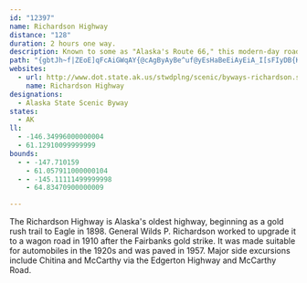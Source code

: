 ```yaml
---
id: "12397"
name: Richardson Highway
distance: "128"
duration: 2 hours one way.
description: Known to some as "Alaska's Route 66," this modern-day road follows century-old gold stampede trails that led to Eagle and later to Fairbanks.
path: "{gbtJh~f|ZEoE]qFcAiGWqAY{@cAgByAyBe^uf@yEsHaBeEiAyEiA_I[sFIyDB{Kh@eyANeNb@qPf@uIfCgZfImv@h@{FtAyMvBgPh@kC~CcMvBuGxf@sxAhPkf@jNaa@`Y}o@r{@_pBrDcI|Ucj@x@}Af^ay@`BeEfJ_TzLmWjG{OfJkSfm@cuAtAeE`CcKvGm_@lCwNhBwMh@kEd@wFvH_qC|@eNbB{QnGsi@f@mFTqEIeE_B{QiBc\\?wOhAc`@d@kIrAcKnC_M`Cid@x@ca@z@}RlC}`@fEuh@xHas@dE}hAnCye@Egk@{@iOw@}IUgHGuKVgTF_B`AgJ~AmNr@mHjJgs@jD_d@hBgWPwGhAgYt@mw@D}}@l@eq@Nux@^c_@D_q@h@}Tj@aRx@sRfSisCNkJ?eOyAaPoBaPaFuMmGwHgEyB{LgHyD_AmDqCsBgHgAwJyDu[}@wEkA}BoAoAkB_AyYTiN|AiDnCcCc@gJoKyLiIgM]wB[eC}AqI{V{CoD_EE}He@oLsBcFgDmEcJ}BeROeMKwXy@y[g@qX{@sLsA_`@wFgHgHiOoAaF}FsTkCmWoCaVaHge@_@yBu@oG}AgLyEgTkIwZy@wDwHuYs@mBmFmTiDyUi@uQ_A_RcAgL}W}mCqGwrArD{wAlDw}@vGqxA|Beb@TmRk@iOsAcQ}RqrCyDoy@mCiv@iAsI_AsD_AcDkB{EeCkAmB_@cCKiAZy@`@uAfBqFfPgClRKbOlAdXbJ|zAnAhYa@jNcAzMyA`\\e@`NCl]e@vTuD|VoEdRa{@~|AoJxFcKJgGkAsH_IoHeRuFyYqIsj@qV{s@sX}r@sLsO{BWcB`@mDUoBAiPoEoWy]ab@yu@}FcK}FoMqC}JkDcQ_Csi@eAk`@uBegA}Cua@}Gqk@YqAmDyEwDaEyBsFoAoGcBoQcBub@_@sT_AeV_AqGcAqDwGuMyCqMwBeP_Bm[]ok@m@oVeFmw@iEgg@mCic@uLsjAoF}q@mBqXg@kEq@}DkAyDwBoEkJiPgBwD_A}Cu@sDc@eDwDea@mAqPiBo\\kEq|@w@{L[uDuCiZk@mJO{C]_MQkNEcLS}JyBmq@cAcWYiEuA_QoJkgA_@mI?kGl@aXFwLAmLs@gbAEqTHsDh@gJj@eIbEao@n@aPPaJJgLEeJIaG_@sQ}@ol@k@{Zi@gPiDoz@i@yJWaDe@qEqJsx@iEq`@mAaJe@qCsAuGgBkGoBmFmBcE_BkC}BoCeBaB}CiBiUmLaHyDq^eTkHgFyDqDgD{DyScXs@gA_BuCmA}CsDaNiFmQqHe\\yGuW}@oCaCeG}H{OcCsF}HqTwDgLcC}HcA_Ey@wE{@kI]}HKaJCed@e@ekAOyEOoDm@uGs@oEmHq`@_@uC]qC]wEsA}VYgDc@_Di@kCk@_Cw@aC_BqD_BeCyReVaBiA_Bc@yBAw\\lGgE`@gGKcBUcDo@wDwA_DeB}GiFmb@u^}FqE}YyPmEgBcDs@qD[oDHsSnBiiA`JiTrB}DhAeD|A_D~BeB|AwA~AoA|AcUh\\cC~DmCbF_E`JaD`JoSrr@q\\xiAgBxEeBhDoCvDiBbBeC|AaC|@yB`@qDCgUgD_c@uFwi@wDcCg@yBy@gBaAuB{AaMkMgVsWyAiBmAqBgAkCgNo`@}Ly^cCyG}@{ByBiEmTw^e^un@eCwD{J{LsEgGyB}CiB{CuE{IoCuGu`@ohA{HiUeCkJ}@qEmB}LgK}l@mAwH_AqEqI{QoCyIaEs\\iBaIcEuLkGwTeA}CaJqRkKyS}B_IiF_ZgGi`@mEqWwCqRwCkQsByI}AwEkBoEcz@m`ByU}e@cQ}\\cDcIiAkEiAyFcEoXsD{WsAuIcB_ImGiSwx@gqBcH_PmDgGuEqFoWuWmEoC{JqCa[dEig@xF}Af@_B~@yAbBqInNqLnTyTdm@kXtd@yBdE}CxHmVlu@iAlCoBjCiBzAmAn@wK~D{AnAuCtDmF~I}CpEam@xt@yApCcBfFs@pC{Jfr@_Jhq@cAjGsBvHkm@b_BcD~HyAxC}Vjd@kJrP}BtE}E~LyBfFaDjGeBzCwCxEkB~BqMjOqBhCcB`D_BbDkAnCuFhQsBzDgCrC}K~Ji_@r]sBbBkAr@sA\\}ATuPEsCPmBTqN|C_n@jOsARkA@sAW{PkGwCm@iVqAmF@sNzAsGTal@yCsA_@cCuAaOkNuDaCaB}@sAi@eH}BmH}AkVcGuRaFyHeCsLaHa[sR_FoCuBs@sLsBwl@cJmFgBqH}D_r@ai@q@c@{FoAiv@eMyKiC{JiGi[mTsAwAoQqXgEmDcBo@uPoEwG}BmBy@oAeAiDgD{I_MoBcB}B}@cCK{FJiGQiB}@mS}PwGmEyDqAoTwFmf@_NsBu@mBkAgHqFkJ}HaH_I}I{K}@wAyA{C{AqEsAgFcEiQgAyDmBuEuA_CiBoBmA}@kAm@cDo@wB@yCl@gJbCmQdEgIdAsg@`F{v@hIyFb@uADcBKsCg@yDaBcC}AgDmDoUi]wCmDmBsB}HqEoA[qC[uBE}CTur@hImDDqFUyFy@y]}J}IwAmPkAkN}Bce@eMmLmDuEqBsIkEkFkAoBK_CDeLbB_LrBmEd@yWVuMl@cCX}ErAsBdAmCxBkAjAwDlFoq@lrAgIdNqHdKc\\~_@gf@vm@cExDmAz@_Af@eBf@wBPgC?oCUcC{@eC}A_CmBeCgBwEmB_Em@gB?gCPwO|CsCtAmClBsAtAsDvEiCpEyB`Ge`@bhAeIzUsA~CaB`DgCtDgCnC_ChBiBdAqDhAc~@fN}Cr@y@\\wEnCshBboAwn@vb@kNxJmC`BsBbAwJ`CyBr@gC`BeCtBqD~DiPzRkI|IidAlt@{UbQyv@jl@_[bUmNfJi_@dXqMvIgQlOiTzU_B~B_CnEeJzWgMf]cDfHaBpCmCxD{BhC}A|AsClBiDlB_c@fNwC`BwGhEi_@bW{DhBwA`@yDb@e]|@iX~@uEr@}CfAoGbE_EnEcB`CgDtF_bAhqBsEzI}AjCyErGwWxZiRjTwHxHqGpEuaBf~@_GpCyEtAkGz@qDNasBP_Df@iBl@aEpCiAbAo@t@}A|BeCpE}AhDcAxCyA|EwHdX}Rps@o@jCuA`HiCtOiMjx@eAfGiA|EsAnEyBpEuKxQyA|CiB`FcAvDiAlGcC~OgHbf@eMvy@_BxH_AtEyR~w@iAnDmBfE_BtB}BrBiC~@}BHyBUwG{C}i@eZmd@oSiAc@iAQ}@?_CZu@V}w@ra@kKbFcFtCcEnBwErAaCVkBDqWCiCHyBTqDfAaQxJwDlCuC~DuU~g@oDnGaRra@e@lAgKfSsBrDor@|gA_Sn]}@nAqA|A{DvDsF|AeCZm_@xBod@bD_K`@_z@x@iRD}v@|@iBCy@OyA_@uAq@mBwAy@y@qn@ov@c`@kf@oDqD_BkAwBqAgDwAexB}i@{a@yJyDuAoBqAaCcCqK}OsB_C}A_BsEqCmDkAsf@iMiHgBmCUaBF}Cb@im@hKiE@uEa@ov@_Se_AcUaN_CcSiGoQaDeKuDcF{Ca[kViQwMi`@a[mEkFwFmJm\\wl@_A_CmAmDUyBcBaHo@{C]wC{@oIyUmtCoAuKgBcKsBcHgBoEeEaHaHmHoIyH_FgFwJkJmEkG}AaDu@mB}S{n@cBkE_BwC_BwBaDoC_BaA}D_AsDE_KJmKUmD]sBCwFo@ml@_FsEgAqCoAaEaDsGuHcIuK_GgH_BuAyBqAcD]}BVyBh@kBzAwBvB}AvCsBrFsDpKaE~JeDfDaFpBmKx@uGvAud@xU_OjIiHdLoGzKiUtQgKfG}Cr@{D`@}YgBoTaA}CVwB~@mElDcGbIyE|EuDzAaTrF}MhDmKvBcCEwCs@}BsByB{CgJ_RcGgKiCsBqDsAgKaAaFsB}KaHuJqHgHsEiDiAqFV}GdCaH|D}WtKsD`CwCbEsEjH_BhBgEzCuL`FcCvAyAvAiCfDoBtEaBzEqFvL_D~DiDxBuIxBsUfEaM~A}X|GaJjHsB`DkIvQwFjXiAbEaIhe@kPjo@sXn[yO|@_LrFwF[sHbDyFxF}LtF_SeFsRu@ua@z@eLnCsc@[qOvHqIdK}C`L{IdPcHlD{K`HeNpEw\\fFoO~JgTl[{MjXkJ`PiDpXwDb]_Epm@qFr`@aJ|_@{Olk@eH`RqJxFsHjHwFpO_OteA_JhYwIlN{I~GsElFaNxVyQnU_BbCwKrLeIvHqGtDaJy@wYqEmIs@aRpHkS`CeMl@iMmJuReTyO_AyVqCqJcMgHsPsQwL}r@{r@gP~D{KKqPwLsOsN_OyJ}IlBiMsYg\\cc@km@o|@k]}g@gm@_cAe_@_h@}S_K}V_F{OoBgJxD}FbHaGvJeLnQaL`TgDpN{MnYgKvi@qItSqIlRmYvJsMnCkSzWyP~N{K`H}XzGsSh@uEWuBBwKUaWb@mHaPiMaLgI_OqMoW{OyYuLeZoFaTmE_\\_FcWyQ}JsJkEeIa@{HzAkHvC}IhCsFdE}DnBgEuBiCeGqEuMuBcMwEeKaHyGsDyB{H}AeCqAoKaI{b@og@cGwFyIgAw[lC}VtEua@bGkY~ByVEeTtIkUxMyDzH{FhQ}GtOiVbe@uLtEaY~YoWvRyOpJuK~@y_@rFkfAfTsd@|PwJrB{MxHeKbO}FlJuMnUoNd`@}HlUwRza@qHtGyDm@iKg@{KHyIoE{XwA_\\kViMiQkMuUiLeN}LnAmDi@aIyI}He\\}LyN}OwGuL{CoMoC{MkEcf@vGoPkAiR`RwGnK}XlDoKeK}WxDa\\dCiUhMaJpIeKhQcHtGsBHyJy@_UjA_V|CaXEw\\Po]Qg]zAaLfH_J|EaLzCeGtKyClL_FlY{EhMqL`PuNpMoAhCcDEaGiBwCiC}Eb@qKzCm\\hWiQbIsBpAgCr@kRrLqErBmG]wHmF}BiCmHiEsCsDcDiB}TiAiPiB{P~@aOs@sMv@{K[gT[aJkGgKcIuOqGyEqFuH{Hk@UyJVoPrDy@?_]aZ}IwJqNgNcS{I{OcDwW`AqKqCcR_CgGkDeO}CcFl@eHtBqPhGoNpHyPpEyYnGqGeAcUmH}g@DkNtDo[zEcZ|BoMvO{RhYgM|a@_RlLkSNaXtIuMb@_UiCoKeEaIsFsF{GkW_l@kMkEqM_@uQl@gF]}EwCsAaFqJeEwEFaGg[sJiL{DmHiXzWkKaJoB{MmBkQwH?wGxJiKtBaNfBmFpHgHbPsEp@kKsFgJqHiIwA_Ph_@c^xt@yLzUcGj\\kNpb@wGt[yAn\\kKzl@cUxg@gHc@sRaWaCmLqCuIwD{KcI_RyHcFoE`@{\\pMc`@~MqTiE}eA~s@mGjFcGrFkEnEsDxLqF|\\cAdLcTdrBeOhn@}Vt`AmVfc@wHza@eBve@cB`o@oPnjB}FzPwFjNeA~BwA|Byd@pn@kGxHmHdHaIxFmI|EcEtCiCzC{Whi@yF~KcBlBgBtAmLhHkGtGsyAlwByAdByAfA}Av@mDt@yADiHc@iQwAeO_Cir@wLcAa@eCmB_B_CmAyBiAcDsAmFwBaOwNihAkAeIeBaHsAaEiAeC_CmEmEwHiAoA_Au@mAa@yCc@oDCcAPcBj@}GhDeE|CoItFuMlEsAx@kG~GsBlBqHpEoCtByBxB}EbGyQz\\{KlLoBjE}BdEcAnC_AjAyObKme@~[iBdCuAxFcApGOrEKjGnAtWb@lO?vCz@dIrAlJn@fMJhLQlOUl\\_@rJyNz{@mCjEeChAwAWgJwHsBg@o@?oAN{Ar@oB|AoBzC}C~DkF~FiFbDcXhLsB\\mCTgEoA_CEaDvAaBfBsBbFqCjJ{@nBeB~C}CjEuBvBmDjB_GfCcB[}A_AgLcK}A_AeBa@}B[}Ho@eDc@{Bw@eJkEy@s@cDaFy@aAcAy@{A[mFVcBOwGeD}FqB{C]u]qAcLI{E?{RbBiJ`@eDj@eI\\sHl@uF~@gZjKoEnAmB?cAK{Am@kHmF_CuAcDg@qEZoL~BeDTgCOyFwA_BoAwH}EoBUqAHs@J{[jMu@h@kHpNuAdBqDlBeBVgBKcHqBsCg@mDG}Dn@{KhEmFdC{YfWuTbTcBlCyOnZwEvHyC~Dq\\|]wD~FsBjEsF~PeOjm@sIjXkD~HgCxEaKtNyAhCgJ|R_C`DwDnEoAvBm@nAoQ`k@wFxQcCfGiV|g@kKxYuOx]aL|U}CjFgDzEcW~W_BzBoAdD_Vxy@qMdZ_Wlg@wA~BoDdEkFbEgJpGmItGqGxFySrScDtBqYfH{IB{IxDwLjG{D~BoFpCmCx@{AZwBT{K?iBJqRtDoBRkLiC_AK}l@_AqBg@iEaDo@WsBc@y@a@{H_Iu@q@w@]yY{KoRuEaA?aAJsAf@sb@fa@_Al@sAt@gLlDkI~Cg\\jOcCl@e`@jAmJdAaDn@gWxGgEf@oCJcCEaGy@yDqAup@e\\sAm@y@Ey@DcAZ{IjIuDpCqGvDwOfGuE|BcEpCaI~GwBfAqA\\wCLsAOyA[yAm@mFmEmEcEy@i@_Bg@mBQsBRqAf@eHlFqIxFsCnAmDjAcDbAor@pOcFb@gFAia@kB}BY{Bm@{B}@eCwAmB}A_C_CcC{CgGwJaIwN_AgA}AkAsA_@cBAuB~@oR|J}B|AwB~BeCjF}Trg@eo@xvAuArBsAtAqBjA_BXyAHutAvEuw@|DwECmF]mIaBgd@mPoTwIwDsBcD}BgYoUy@c@mA[eBQiCPwCpA_KfJuBtAmHnCmNzKgKdGmF|Be@n@{YpKe@NoADmAg@u@u@}AiC{AmDcBqEiCyHqE_P}A}Di@u@yAkAs@Uu@EgANcJdCcA?iAQiBiAeQyOgAyA_AyBe@aB}DoSi@_CiAeEqGgQsBaFkAyBsAqAyKqGkJsGiGaGcPoRk@i@}@W_ADu@Pg@f@eAbBc@hAoCnI_AxA_Ax@sAd@qJLeAQ{By@wFkEoBoAw@YsJiC}BeAe`@}\\mCwBcAc@q@UmAK{LI{F_@{RoCgFy@eBwAi@s@}@wBu@aCiAaIoOshAmB_OoAiI}d@_xBeAaDmA{B{@sAcHuIqEqEgCcEuM}Y}FwP_C{Os@{N@}_@G}DNyk@C}B[}GSgBu@aFeJmc@wEaTe@aBwAiDkAcCm@_Ag_@ei@u]{g@aFmFeCkBqE{ByC_Agh@uIeQeCaJaByS{CetAsTaf@qHe{C{f@wO{BmFeAma@sG_Ge@mBCgHl@}Br@cDtA}GlEmE~EwBlCmGbKyd@zv@y@lAiBbDc~AziC{BjCqItIoEnCyCvA{GtByCf@qk@nE_Gl@eEt@m\\nMkj@tUgE`BmCN_BU}GeCyqCkhA_rB}v@eOsFoEmBmEuCqDoDszAq_ByE{D}UoOkKuIcCgBy@c@yAe@iBWaCBcIfAwOfBkBHo@cAyR~BwGf@wCKmYiDiBq@oBqAsbAyx@eGkEyDiBioAma@gAQqBPeCfAoAlAc@h@iAbCyGvOsBfD_At@_Ad@yEzAsUbHeEjAeAN{HnBwAp@wEfDQb@m@h@kDbCqX`NgN|FyCP{AOmBc@oYiKcGgB{Q}GeBUgBJ_Br@yAtAwWt[mGhI{E|FyArA}B`B{A|@oN`H_i@fXkbAnf@k[`Pkw@d`@eEjCmErDaDlD_n@~w@cIvJeClDqQhUqKpNqG~Hc\\nb@aLrNoJhMsT|XwGvI}BpDiE~HyDdJ{EvMo|AhnE}Qth@iBjEcGvLyAfDsG|LmC|C_HrFmAlBy@fBm@`Be@lBe@lBSrAsDzZg@tCeAjEmGrUu@zB_ApB}AtBoBvA}[vNgBjAwAhA{D|DyNpQoHnIsFdEcKbGsCxBwFfFiDtDeGhIgEpGw]pm@gFvJoAvCyB|FsBnH}AnGwKth@_BtIeDtSiG~a@e@nC_AvEs@tCmInYy@hDkApHUxB]vDmBv^s@vGe@jCe@rBkA~DgArCeChDuGbIyAtBgAjBcArBuB`FgDvKw_@|vA{BnK_A|E_Gt`@uAvIoAbK[pD_@hFWbE[rLg@tcAIjE[rH_@fFs@rFkAxFaRdl@gBjH_BlH_Hl_@sAfFiAlCcBnCoCnCqDpAmFtAuAh@kBtAuBzC_AfBeA`DeAjEgAbHsJ`v@sBnO{AdIiAjEuC`Jyb@hgAqUxm@es@plBoExNuCdLi]|tAsB`J{@xH]rDe@lFKxBIbCO`HA`D@dIN|Ex@lPtIvtAn@`N\\fLLtPrD~tCxA`fA?dEMhMe@nLy@xKWdCcEbWyHxa@_Jhc@kOxn@oLtl@WvOYlImAtQmBdUcA|HwQveAiFlTuRhv@uOrh@cXxcAeB~Ig@`D_@rDaAtMKbH?xFFbGV|GXhG`@pFxAhPd@xGPdE@`FM|KYxBaMbn@_AhGeAnIm@`Jw@pPOfLDxDNrFj@dIRxBh@lDh@fDj@jCj@xBzB~GxCnHdDvHrBrFnAtE|@tE`BbOJhBXzGFlFDvGAjCKnCuFdw@m@lLq@pRQ|Cs@rIy@xEgAhEcAtCkOh`@{JhVy@xBy@zCSdAcAhG}Kxz@wAlLa@vESvDOlFAdE@rFHrDTlFpAhQr@nId@`HpBlg@`AnYJzC?zBEvDQrDm@rHaBdPQpCKlFd@re@AjNeAhrAErQDzUFbIPvG`BbYXpFPbFJ|F@hGQzLiB~x@EhG?|EPrKNhD~E~~@lBl[x@bLjAfQFjKYzIu@nI}@rFgA~DkBdFgGtM{@|AsAfB}BbByU|LkAx@wA|AmArBeA~BgA`DcQ|i@iLz]kCfJyC`LuEtUuUntAaCtPy@|Hw@tIoHljAsKn}Am@zKYjIKzGD~IPrJhCnr@~CnbA|B|u@n@pX~A~u@lDpoBdArp@~@b}@DhELzCRxD^fD~@bGr@jCbAvChGvLlAvCr@bC|@dEn@tEpItz@LlBJrHC|DMlCg@jF_F`\\m@dDw@vCsE|N}Njd@_BbDgC~DuQnRoBpCkAtBsAdDqAlDuAlFcAbFu@jFoA~LyAzWm@tMEfDp@br@@jGAdDM|EQtE{@lLs@hGi@tCaBnHqCdJoRtj@iLv^mCbJyBzIsB|JsB~LsAzIs@hGs@hHkBjT_Fvm@oAhQeA`RyEbgAgD`p@kCz`@gB|TqTbtBe@hHWfIG`KF|HPbI`@|NJ`HGrFYxFsDfRaGpXyAhIk@fFYjGElFRjH^lFp@fFrAjGxFxSnAxFp@fEj@|FRbI@jISvHg@`J_AtGeArEsBpFyB|Dg\\bk@_C|CsAhA_Af@_AZcALcCGeCy@_BiAs^_\\gAy@kBeAkCy@aCKaDb@qAv@yC`Cmf@hj@uM|L_a@d^_FvEew@xr@gOfPuDnEkCxDaBdEyAnF_AtEe@pD_@hDQtCaAnSa@vEkApHq@jCeB~EuAlC_BpB{DlCkFbEmA|AqAjBsDhHiDhIyGhO_AzAoAvAwBnAmAXsB?_BW{As@}BkCuEcH_EqFsAy@aDaAkBEmBRqDrBwGjFcDhB{@VuBZqAEmCg@wAm@oBwAqAqAy@kA{@aBoAqCcPib@{GgP_E{K{BmFmB}DmBwCiBqBa[mXyAs@wCy@mC]gA?qBJiCl@kA`@uEdCaLbHaYjP_wBrpAcfAtn@sCdCy@bAqAzBs@zA_AjC{@`Dg@~Bs@bE[dC}Fht@e@dMQlMiAzaBKjJ_@lL_@pGeArKk@rEsAbIs@fDw@zCiArDuUjr@aAxByAhCqA|AmAhAaAn@eBl@kAPsABgA?_AQaEaBqH}DiBqAoBcBiAoAeHmJiDgDsBwAqBeAgC_AeBa@eFm@u`@mDuTcCcVoHwO}Ayb@kDkA?yAVqA`@aFxDoB`D}_AhhBcPlToAhBy@xAuBxEmAlDqAhEgAnEkA|F{@lFk@jEk@hGs@vKyBdh@YrDm@~Ec@~Ba@rBaArDiB`EkK|RwBnCy@n@mBp@gADsJIeBZgBr@aBhAmIrHuNnKmh@xZkmBtkA}MtIwUlNkkB~jAiHhEgHnDwFvByVlHcRdGwGhAgm@nF}Gp@sEr@os@bNyAp@kBfAyAnAaCdCym@|s@{BdC}[dZsb@h_@cQpNaMxJou@pk@eF`EoH`IqMrPgRxWaHjIwY~W{n@nj@yNvM{JtIUEQNae@lb@sc@l_@q[zSiCrB{E~EsBbDyDxJu@nCk@pCy@pEkCjPm^ppB_I`d@g@nDaG`i@oJfw@qBlSaEd_@gFzg@yEni@kEvo@uExu@gFx~@sAxQ_AjIyAtK_DvTuB`NeArFky@jpD_ApEy@rCkElRsEbUyCjM{@fDqTvaAeJde@mCxLuNfi@aEtOaXhbAsBdIwJn^qEzOcIhXaNzi@oKh_@k@jAmHb\\uE~RkAlHs@rG_AbKs@xNgA~X]nNGpGKjXGjS@|FEjCYhISbE_G|f@uApP_@~H_A`TaCzf@}@hSoAdUqA`QeBhQiHry@_AhOoJbmCyAfVkBfTkAlMk@nFiB~MeAjGyCxO_GbYuArHeF~[iLpv@mE|WqCtLcH~WsGdTu@fDyQdp@_EhQoQhz@iDlQ}P~w@}BvJgDxPwJ|c@gKng@aHlY_CxLmOrt@yAvGwWrrAq@dFmBrTuAlWe@xLaAz]}@`c@kAd`@uBv{@MpIwAvg@sEbjBYvEY|De@dEcEt]wAzKaI`q@gAbMYpEYpJOzM?tcBTtj@CzEMlHQzCa@nFe@pDyAhGgAbDw@zAsAlBsBxBwAt@uBd@}O[eFJiLl@aDFuBGuBkAy@w@uC_EeBqCeDkE"
websites:
  - url: http://www.dot.state.ak.us/stwdplng/scenic/byways-richardson.shtml
    name: Richardson Highway
designations:
  - Alaska State Scenic Byway
states:
  - AK
ll:
  - -146.34996000000004
  - 61.12910099999999
bounds:
  - - -147.710159
    - 61.057911000000104
  - - -145.11111499999998
    - 64.83470900000009

---
```


The Richardson Highway is Alaska's oldest highway, beginning as a gold rush trail to Eagle in 1898. General Wilds P. Richardson worked to upgrade it to a wagon road in 1910 after the Fairbanks gold strike. It was made suitable for automobiles in the 1920s and was paved in 1957. Major side excursions include Chitina and McCarthy via the Edgerton Highway and McCarthy Road.
